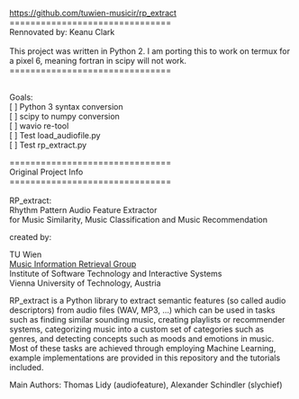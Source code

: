 https://github.com/tuwien-musicir/rp_extract<br/>
===============================<br/>
Rennovated by: Keanu Clark<br/><br/>
This project was written in Python 2. I am porting this to work on termux for a pixel 6, meaning fortran in scipy will not work.<br/> 
===============================<br/><br/>

Goals:<br/>
[ ] Python 3 syntax conversion<br/>
[ ] scipy to numpy conversion<br/>
[ ] wavio re-tool<br/>
[ ] Test load_audiofile.py<br/>
[ ] Test rp_extract.py<br/>

===============================<br/>
Original Project Info<br/>
===============================<br/><br/>
RP_extract:<br/>
Rhythm Pattern Audio Feature Extractor<br/>
for Music Similarity, Music Classification and Music Recommendation<br/>

created by:

TU Wien<br>
[Music Information Retrieval Group](http://ifs.tuwien.ac.at/mir)<br>
Institute of Software Technology and Interactive Systems<br>
Vienna University of Technology, Austria

RP_extract is a Python library to extract semantic features (so called audio descriptors) from audio files (WAV, MP3, ...)
which can be used in tasks such as finding similar sounding music, creating playlists or recommender systems,
categorizing music into a custom set of categories such as genres, and detecting concepts such as moods and emotions in music.
Most of these tasks are achieved through employing Machine Learning, example implementations are provided in this
repository and the tutorials included.

Main Authors: Thomas Lidy (audiofeature), Alexander Schindler (slychief)

